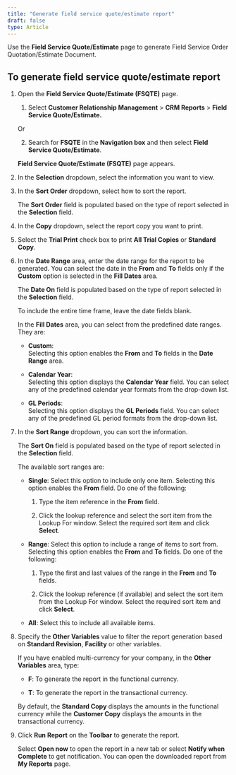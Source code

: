 ```yaml
---
title: "Generate field service quote/estimate report"
draft: false
type: Article
---
```


Use the **Field Service Quote/Estimate** page to generate Field Service Order Quotation/Estimate Document.

## To generate field service quote/estimate report

1. Open the **Field Service Quote/Estimate (FSQTE)** page.

    1. Select **Customer Relationship Management** > **CRM Reports** > **Field Service Quote/Estimate.**

    Or

    2. Search for **FSQTE** in the **Navigation box** and then select **Field Service Quote/Estimate**.

    **Field Service Quote/Estimate (FSQTE)** page appears.

2. In the **Selection** dropdown, select the information you want to view.

3. In the **Sort Order** dropdown, select how to sort the report.

    The **Sort Order** field is populated based on the type of report selected in the **Selection** field.

4. In the **Copy** dropdown, select the report copy you want to print.

5. Select the **Trial Print** check box to print **All Trial Copies** or **Standard Copy**.

6. In the **Date Range** area, enter the date range for the report to be generated. You can select the date in the **From** and **To** fields only if the **Custom** option is selected in the **Fill Dates** area.

    The **Date On** field is populated based on the type of report selected in the **Selection** field.

    To include the entire time frame, leave the date fields blank.

    In the **Fill Dates** area, you can select from the predefined date ranges. They are:

    - **Custom**:   
Selecting this option enables the **From** and **To** fields in the **Date Range** area.

    - **Calendar Year**:   
Selecting this option displays the **Calendar Year** field. You can select any of the predefined calendar year formats from the drop-down list.

    - **GL Periods**:   
Selecting this option displays the **GL Periods** field. You can select any of the predefined GL period formats from the drop-down list.

7. In the **Sort Range** dropdown, you can sort the information.

    The **Sort On** field is populated based on the type of report selected in the **Selection** field.

    The available sort ranges are:

    - **Single**: Select this option to include only one item. Selecting this option enables the **From** field. Do one of the following:

        1. Type the item reference in the **From** field.

        2. Click the lookup reference and select the sort item from the Lookup For window. Select the required sort item and click **Select**.

    - **Range**: Select this option to include a range of items to sort from. Selecting this option enables the **From** and **To** fields. Do one of the following:

        1. Type the first and last values of the range in the **From** and **To** fields.

        2. Click the lookup reference (if available) and select the sort item from the Lookup For window. Select the required sort item and click **Select**.

    - **All**: Select this to include all available items.

8. Specify the **Other Variables** value to filter the report generation based on **Standard Revision**, **Facility** or other variables.

    If you have enabled multi-currency for your company, in the **Other Variables** area, type:

    - **F**: To generate the report in the functional currency.

    - **T**: To generate the report in the transactional currency.

    By default, the **Standard Copy** displays the amounts in the functional currency while the **Customer Copy** displays the amounts in the transactional currency.

9. Click **Run Report** on the **Toolbar** to generate the report.

    Select **Open now** to open the report in a new tab or select **Notify when Complete** to get notification. You can open the downloaded report from **My Reports** page.

​